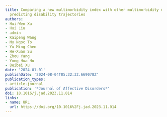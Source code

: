```yaml
---
title: Comparing a new multimorbidity index with other multimorbidity measures for
  predicting disability trajectories
authors:
- Hui-Wen Xu
- Hui Liu
- admin
- Kaipeng Wang
- My Ngoc To
- Yu-Ming Chen
- He-Xuan Su
- Zhou Yang
- Yong-Hua Hu
- Beibei Xu
date: '2024-01-01'
publishDate: '2024-08-04T05:32:32.669078Z'
publication_types:
- article-journal
publication: '*Journal of Affective Disorders*'
doi: 10.1016/j.jad.2023.11.014
links:
- name: URL
  url: https://doi.org/10.1016%2Fj.jad.2023.11.014
---
```

